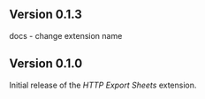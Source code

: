 ## Version 0.1.3

docs - change extension name

## Version 0.1.0

Initial release of the _HTTP Export Sheets_ extension.